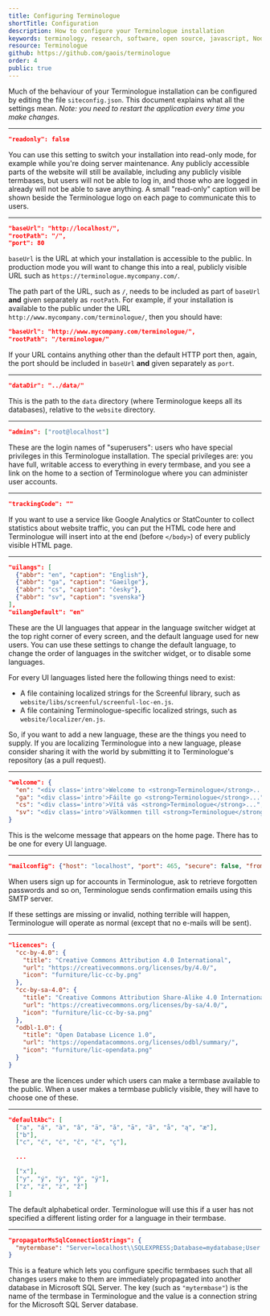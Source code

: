 ```yaml
---
title: Configuring Terminologue
shortTitle: Configuration
description: How to configure your Terminologue installation
keywords: terminology, research, software, open source, javascript, Node JS, Fiontar & Scoil na Gaeilge, DCU
resource: Terminologue
github: https://github.com/gaois/terminologue
order: 4
public: true
---
```


Much of the behaviour of your Terminologue installation can be configured by editing the file `siteconfig.json`. This document explains what all the settings mean. *Note: you need to restart the application every time you make changes.*

---

```json
"readonly": false
```

You can use this setting to switch your installation into read-only mode, for example while you're doing server maintenance. Any publicly accessible parts of the website will still be available, including any publicly visible termbases, but users will not be able to log in, and those who are logged in already will not be able to save anything. A small "read-only" caption will be shown beside the Terminologue logo on each page to communicate this to users.

---

```json
"baseUrl": "http://localhost/",
"rootPath": "/",
"port": 80
```

`baseUrl` is the URL at which your installation is accessible to the public. In production mode you will want to change this into a real, publicly visible URL such as `https://terminologue.mycompany.com/`.

The path part of the URL, such as `/`, needs to be included as part of `baseUrl` **and** given separately as `rootPath`. For example, if your installation is available to the public under the URL `http://www.mycompany.com/terminologue/`, then you should have:

```json
"baseUrl": "http://www.mycompany.com/terminologue/",
"rootPath": "/terminologue/"
```

If your URL contains anything other than the default HTTP port then, again, the port should be included in `baseUrl` **and** given separately as `port`.

---

```json
"dataDir": "../data/"
```

This is the path to the `data` directory (where Terminologue keeps all its databases), relative to the `website` directory.

---

```json
"admins": ["root@localhost"]
```

These are the login names of "superusers": users who have special privileges in this Terminologue installation. The special privileges are: you have full, writable access to everything in every termbase, and you see a link on the home to a section of Terminologue where you can administer user accounts.

---

```json
"trackingCode": ""
```

If you want to use a service like Google Analytics or StatCounter to collect statistics about website traffic, you can put the HTML code here and Terminologue will insert into at the end (before `</body>`) of every publicly visible HTML page.

---

```json
"uilangs": [
  {"abbr": "en", "caption": "English"},
  {"abbr": "ga", "caption": "Gaeilge"},
  {"abbr": "cs", "caption": "česky"},
  {"abbr": "sv", "caption": "svenska"}
],
"uilangDefault": "en"
```

These are the UI languages that appear in the language switcher widget at the top right corner of every screen, and the default language used for new users. You can use these settings to change the default language, to change the order of languages in the switcher widget, or to disable some languages.

For every UI languages listed here the following things need to exist:

- A file containing localized strings for the Screenful library, such as `website/libs/screenful/screenful-loc-en.js`.
- A file containing Terminologue-specific localized strings, such as `website/localizer/en.js`.

So, if you want to add a new language, these are the things you need to supply. If you are localizing Terminologue into a new language, please consider sharing it with the world by submitting it to Terminologue's repository (as a pull request).

---

```json
"welcome": {
  "en": "<div class='intro'>Welcome to <strong>Terminologue</strong>...",
  "ga": "<div class='intro'>Fáilte go <strong>Terminologue</strong>...",
  "cs": "<div class='intro'>Vítá vás <strong>Terminologue</strong>...",
  "sv": "<div class='intro'>Välkommen till <strong>Terminologue</strong>..."
}
```

This is the welcome message that appears on the home page. There has to be one for every UI language.

---

```json
"mailconfig": {"host": "localhost", "port": 465, "secure": false, "from": "noreply@localhost"}
```

When users sign up for accounts in Terminologue, ask to retrieve forgotten passwords and so on, Terminologue sends confirmation emails using this SMTP server.

If these settings are missing or invalid, nothing terrible will happen, Terminologue will operate as normal (except that no e-mails will be sent).

---

```json
"licences": {
  "cc-by-4.0": {
    "title": "Creative Commons Attribution 4.0 International",
    "url": "https://creativecommons.org/licenses/by/4.0/",
    "icon": "furniture/lic-cc-by.png"
  },
  "cc-by-sa-4.0": {
    "title": "Creative Commons Attribution Share-Alike 4.0 International",
    "url": "https://creativecommons.org/licenses/by-sa/4.0/",
    "icon": "furniture/lic-cc-by-sa.png"
  },
  "odbl-1.0": {
    "title": "Open Database Licence 1.0",
    "url": "https://opendatacommons.org/licenses/odbl/summary/",
    "icon": "furniture/lic-opendata.png"
  }
}
```

These are the licences under which users can make a termbase available to the public. When a user makes a termbase publicly visible, they will have to choose one of these.

---

```json
"defaultAbc": [
  ["a", "á", "à", "â", "ä", "ă", "ā", "ã", "å", "ą", "æ"],
  ["b"],
  ["c", "ć", "ċ", "ĉ", "č", "ç"],

  ...

  ["x"],
  ["y", "ý", "ỳ", "ŷ", "ÿ"],
  ["z", "ź", "ż", "ž"]
]
```

The default alphabetical order. Terminologue will use this if a user has not specified a different listing order for a language in their termbase.

---

```json
"propagatorMsSqlConnectionStrings": {
  "mytermbase": "Server=localhost\\SQLEXPRESS;Database=mydatabase;User Id=myname;Password=mypassword"
}
```

This is a feature which lets you configure specific termbases such that all changes users make to them are immediately propagated into another database in Microsoft SQL Server. The key (such as `"mytermbase"`) is the name of the termbase in Terminologue and the value is a connection string for the Microsoft SQL Server database.
